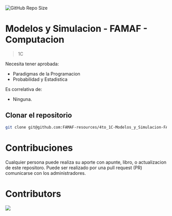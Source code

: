 ![GitHub Repo Size](https://img.shields.io/github/repo-size/FAMAF-resources/4to_1C-Modelos_y_Simulacion-FAMAF)

# Modelos y Simulacion - FAMAF - Computacion

> 1C

Necesita tener aprobada:

- Paradigmas de la Programacion
- Probabilidad y Estadistica

Es correlativa de:

- Ninguna.

## Clonar el repositorio

```bash
git clone git@github.com:FAMAF-resources/4to_1C-Modelos_y_Simulacion-FAMAF.git
```

# Contribuciones

Cualquier persona puede realiza su aporte con apunte, libro, o actualizacion de este repositoro. Puede ser realizado por una pull request (PR) comunicarse con los administradores.

# Contributors
<a href="https://github.com/FAMAF-resources/4to_1C-Modelos_y_Simulacion-FAMAF/graphs/contributors">
  <img src="https://contrib.rocks/image?repo=FAMAF-resources/4to_1C-Modelos_y_Simulacion-FAMAF"/>
</a>
